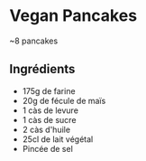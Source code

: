 # Vegan Pancakes

~8 pancakes

## Ingrédients

* 175g de farine
* 20g de fécule de maïs
* 1 càs de levure
* 1 càs de sucre
* 2 càs d'huile
* 25cl de lait végétal
* Pincée de sel
